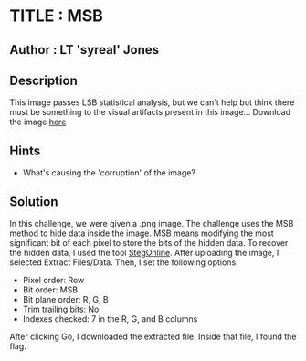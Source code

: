 # TITLE : MSB
## Author : LT 'syreal' Jones
## Description
This image passes LSB statistical analysis, but we can't help but think there must be something to the visual artifacts present in this image...
Download the image [here](https://artifacts.picoctf.net/c/303/Ninja-and-Prince-Genji-Ukiyoe-Utagawa-Kunisada.flag.png)
## Hints
- What's causing the 'corruption' of the image?
## Solution 
In this challenge, we were given a .png image. The challenge uses the MSB method to hide data inside the image. MSB means modifying the most significant bit of each pixel to store the bits of the hidden data.
To recover the hidden data, I used the tool [StegOnline](https://georgeom.net/StegOnline/). After uploading the image, I selected Extract Files/Data. Then, I set the following options:
- Pixel order: Row
- Bit order: MSB
- Bit plane order: R, G, B
- Trim trailing bits: No
- Indexes checked: 7 in the R, G, and B columns

After clicking Go, I downloaded the extracted file. Inside that file, I found the flag.
